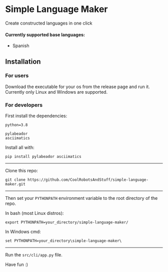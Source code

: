 # Simple Language Maker

Create constructed languages in one click

#### Currently supported base languages:
* Spanish

## Installation
### For users
Download the executable for your os from the release page and run it. Currently only Linux and Windows are supported.

### For developers

First install the dependencies:

    python=3.8
    
    pylabeador
    asciimatics

Install all with:
    
    pip install pylabeador asciimatics

---

Clone this repo:
 ```
 git clone https://github.com/CoolRobotsAndStuff/simple-language-maker.git
 ```
---
Then set your ```PYTHONPATH``` environment variable to the root directory of the repo.

In bash (most Linux distros):
```
export PYTHONPATH=your_directory/simple-language-maker/
```
In Windows cmd:
```
set PYTHONPATH=your_directory\simple-language-maker\
```
---

Run the ```src/cli/app.py``` file.



Have fun \:)
